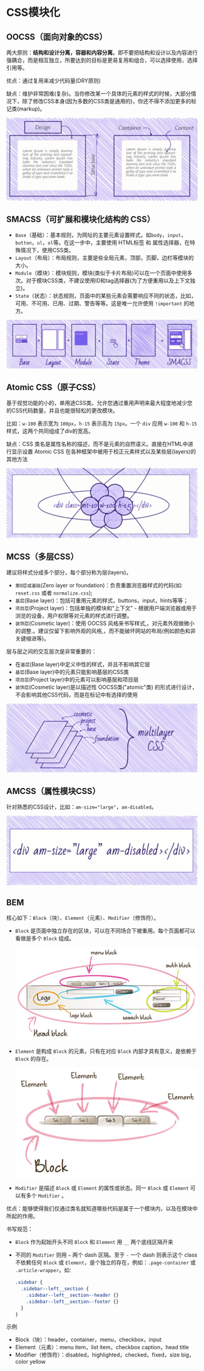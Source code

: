 # CSS模块化

## OOCSS（面向对象的CSS）

两大原则：**结构和设计分离，容器和内容分离**。即不要把结构和设计以及内容进行强耦合，而是相互独立，所要达到的目标是更易复用和组合，可以选择使用，选择引用等。

优点：通过复用来减少代码量(DRY原则)

缺点：维护非常困难(复杂)。当你修改某一个具体的元素的样式的时候，大部分情况下，除了修改CSS本身(因为多数的CSS类是通用的)，你还不得不添加更多的标记类(markup)。

![css_module_oocss](../files/images/css_module_oocss.jpg)

## SMACSS（可扩展和模块化结构的 CSS）

- `Base`（基础）：基本规则，为网址的主要元素设置样式，如`body`，`input`，`button`，`ul`，`ol`等。在这一步中，主要使用 HTML标签 和 属性选择器，在特殊情况下，使用CSS类。
- `Layout`（布局）：布局规则，主要是些全局元素，顶部，页脚，边栏等模块的大小。
- `Module`（模块）：模块规则，模块(类似于卡片布局)可以在一个页面中使用多次。对于模块CSS类，不建议使用ID和tag选择器(为了方便重用以及上下文独立)。
- `State`（状态）：状态规则，页面中的某些元素会需要响应不同的状态，比如，可用、不可用、已用、过期、警告等等。这是唯一允许使用 `!important` 的地方。

![css_module_smacss](../files/images/css_module_smacss.jpg)

## Atomic CSS（原子CSS）

基于视觉功能的小的，单用途CSS类。允许您通过重用声明来最大程度地减少您的CSS代码数量，并且也能很轻松的更改模块。

比如：`w-100` 表示宽为 `100px`，`h-15` 表示高为 `15px`。一个 `div` 应用 `w-100` 和 `h-15` 样式，这两个共同组成了div的宽高。

缺点：CSS 类名是属性名称的描述，而不是元素的自然语义。直接在HTML中进行显示设置 Atomic CSS 在各种框架中被用于校正元素样式以及某些层(layers)的其他方法

![css_module_atomic_css](../files/images/css_module_atomic_css.jpg)

## MCSS（多层CSS）

建议将样式分成多个部分，每个部分称为层(layers)。

- `第0层或基础`(Zero layer or foundation)：负责重置浏览器样式的代码(如: `reset.css` 或者 `normalize.css`);
- `基层`(Base layer)：包括可重用元素的样式，buttons，input，hints等等；
- `项目层`(Project layer)：包括单独的模块和"上下文" - 根据用户端浏览器或用于浏览的设备，用户权限等对元素的样式进行调整。
- `装饰层`(Cosmetic layer)：使用 OOCSS 风格来书写样式,，对元素外观做微小的调整.。建议仅留下影响外观的风格,，而不能破坏网站的布局(例如颜色和非关键缩进等)。

层与层之间的交互层次是非常重要的：

- 在`基层`(Base layer)中定义中性的样式，并且不影响其它层
- `基层`(Base layer)中的元素只能影响基层的CSS类
- `项目层`(Project layer)中的元素可以影响基层和项目层
- `装饰层`(Cosmetic layer)是以描述性 OOCSS类("atomic"类) 的形式进行设计，不会影响其他CSS代码，而是在标记中有选择的使用

![css_module_mcss](../files/images/css_module_mcss.jpg)

## AMCSS（属性模块CSS）

针对熟悉的CSS设计，比如：`am-size="large"`，`am-disabled`。

![css_module_amcss](../files/images/css_module_amcss.jpg)

## BEM

核心如下：`Block`（块）、`Element`（元素）、`Modifier`（修饰符）。

- `Block` 是页面中独立存在的区块，可以在不同场合下被重用。每个页面都可以看做是多个 `Block` 组成。

  ![css_module_bem_block](../files/images/css_module_bem_block.png)

- `Element` 是构成 `Block` 的元素，只有在对应 `Block` 内部才具有意义，是依赖于 `Block` 的存在。

  ![css_module_bem_element](../files/images/css_module_bem_element.png)

- `Modifier` 是描述 `Block` 或 `Element` 的属性或状态。同一 `Block` 或 `Element` 可以有多个 `Modifier` 。

优点：能够使得我们仅通过类名就知道哪些代码是属于一个模块内，以及在模块中所起的作用。

书写规范：

- `Block` 作为起始开头不同 `Block` 和 `Element` 用 `__` 两个底线区隔开来
- 不同的 `Modifier` 则用 `–` 两个 dash 区隔。至于 `-` 一个 dash 则表示这个 class 不依赖任何 `Block` 或 `Element`，是个独立的存在，例如：`.page-container` 或 `.article-wrapper`。如:

  ```css
  .sidebar {
    .sidebar--left__section {
      .sidebar--left__section--header {}
      .sidebar--left__section--footer {}
    }
  }
  ```

示例

- Block（块）：header，container，menu，checkbox，input
- Element（元素）：menu item，list item，checkbox caption，head title
- Modifier（修饰符）：disabled，highlighted，checked，fixed，size big，color yellow
